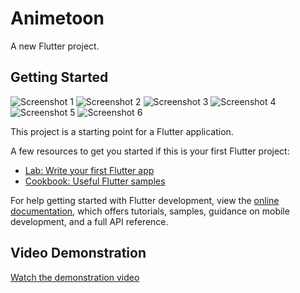 # Animetoon

A new Flutter project.

## Getting Started
![Screenshot 1](https://github.com/Mayank-508/Anime/blob/main/Screenshot_20241021_095027.jpg?raw=true)
![Screenshot 2](https://github.com/Mayank-508/Anime/blob/main/Screenshot_20241021_095033.jpg?raw=true)
![Screenshot 3](https://github.com/Mayank-508/Anime/blob/main/Screenshot_20241021_095044.jpg?raw=true)
![Screenshot 4](https://github.com/Mayank-508/Anime/blob/main/Screenshot_20241021_095050.jpg?raw=true)
![Screenshot 5](https://github.com/Mayank-508/Anime/blob/main/Screenshot_20241021_095057.jpg?raw=true)
![Screenshot 6](https://github.com/Mayank-508/Anime/blob/main/Screenshot_20241021_095103.jpg?raw=true)

This project is a starting point for a Flutter application.

A few resources to get you started if this is your first Flutter project:

- [Lab: Write your first Flutter app](https://docs.flutter.dev/get-started/codelab)
- [Cookbook: Useful Flutter samples](https://docs.flutter.dev/cookbook)

For help getting started with Flutter development, view the
[online documentation](https://docs.flutter.dev/), which offers tutorials,
samples, guidance on mobile development, and a full API reference.

## Video Demonstration
[Watch the demonstration video](https://drive.google.com/uc?id=1cfq9W7sdbLON9RpuRIIGGqT6U8wrCWfi)
